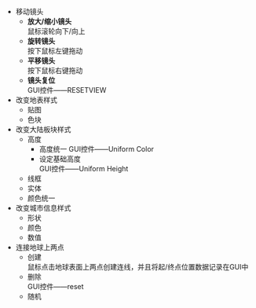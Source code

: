 * 移动镜头
	* **放大/缩小镜头**<br>
	鼠标滚轮向下/向上
	* **旋转镜头**<br>
	按下鼠标左键拖动
	* **平移镜头**<br>
	按下鼠标右键拖动
	* **镜头复位**<br>
	GUI控件——RESETVIEW
* 改变地表样式
	* 贴图
	* 色块
* 改变大陆板块样式
	* 高度
		* 高度统一
		GUI控件——Uniform Color
		* 设定基础高度	
		GUI控件——Uniform Height
	* 线框
	* 实体
	* 颜色统一
* 改变城市信息样式
	* 形状
	* 颜色
	* 数值
* 连接地球上两点
	* 创建<br>
	鼠标点击地球表面上两点创建连线，并且将起/终点位置数据记录在GUI中
	* 删除<br>
	GUI控件——reset
	* 随机<br>
